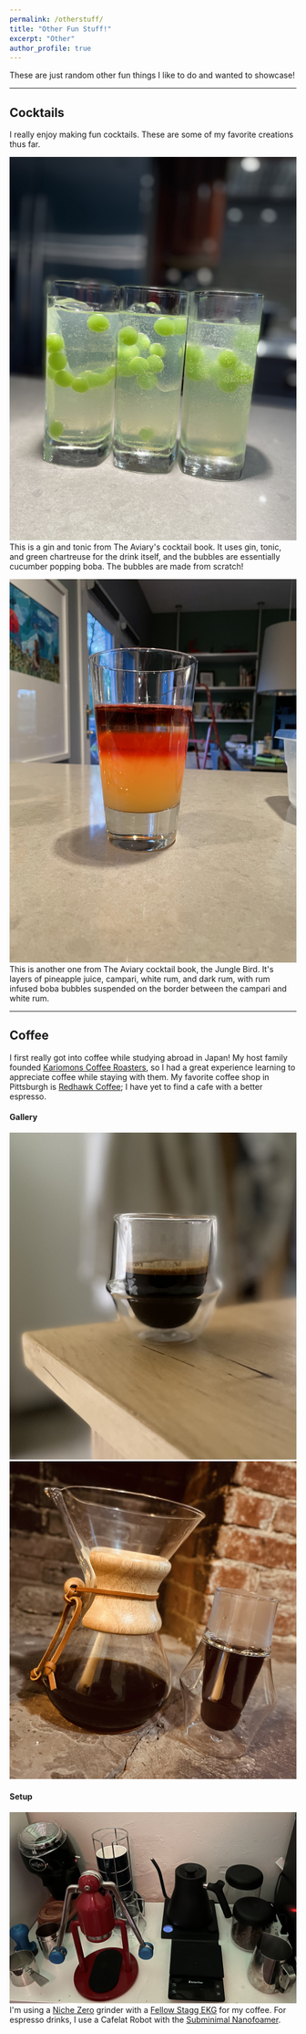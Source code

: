```yaml
---
permalink: /otherstuff/
title: "Other Fun Stuff!"
excerpt: "Other"
author_profile: true
---
```


These are just random other fun things I like to do and wanted to showcase!

------
## Cocktails

I really enjoy making fun cocktails. These are some of my favorite creations thus far.

![](../80C608F3-D183-47A0-B97F-84D5D475F1D0.jpeg)
This is a gin and tonic from The Aviary's cocktail book. It uses gin, tonic, and green chartreuse for the drink itself, and the bubbles are essentially cucumber
popping boba. The bubbles are made from scratch!

![](../61D1A1F8-BD70-4D7A-818F-F2DF721043EB.jpeg)
This is another one from The Aviary cocktail book, the Jungle Bird. It's layers of pineapple juice, campari, white rum, and dark rum, with rum infused boba
bubbles suspended on the border between the campari and white rum. 

-----
## Coffee
I first really got into coffee while studying abroad in Japan! My host family founded [Kariomons Coffee Roasters](https://kariomons.com/), 
so I had a great experience learning to appreciate coffee while staying with them. My favorite coffee shop in Pittsburgh is [Redhawk Coffee](https://www.redhawkcoffee.com/);
I have yet to find a cafe with a better espresso.

#### Gallery
![](../621C0496-AC7E-40C9-BCAF-84C61088FE2F.jpeg)
![](../images/742AEA55-45C6-4C34-A6D2-326AA3AB77DB.jpeg)

#### Setup
![](../E11303EF-7121-484D-8F22-33BC134A996B.jpeg)
I'm using a [Niche Zero](https://www.nichecoffee.co.uk/) grinder with a [Fellow Stagg EKG](https://fellowproducts.com/) for my coffee. 
For espresso drinks, I use a Cafelat Robot with the [Subminimal Nanofoamer](https://subminimal.com/products/nanofoamer).

